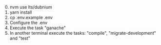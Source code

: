 0. nvm use lts/dubnium  
1. yarn install
2. cp .env.example .env
3. Configure the .env
4. Execute the task "ganache"
5. In another terminal execute the tasks: "compile", "migrate-development" and "test"
